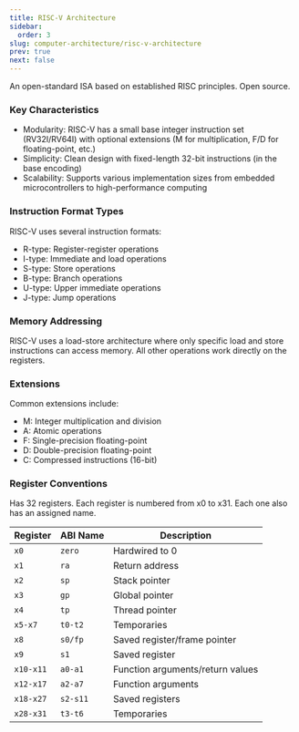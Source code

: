 ```yaml
---
title: RISC-V Architecture
sidebar:
  order: 3
slug: computer-architecture/risc-v-architecture
prev: true
next: false
---
```


An open-standard ISA based on established RISC principles. Open source.

### Key Characteristics

- Modularity: RISC-V has a small base integer instruction set (RV32I/RV64I) with optional extensions (M for multiplication, F/D for floating-point, etc.)
- Simplicity: Clean design with fixed-length 32-bit instructions (in the base encoding)
- Scalability: Supports various implementation sizes from embedded microcontrollers to high-performance computing

### Instruction Format Types

RISC-V uses several instruction formats:

- R-type: Register-register operations
- I-type: Immediate and load operations
- S-type: Store operations
- B-type: Branch operations
- U-type: Upper immediate operations
- J-type: Jump operations

### Memory Addressing

RISC-V uses a load-store architecture where only specific load and store instructions can access memory. All other operations work directly on the registers.

### Extensions

Common extensions include:

- M: Integer multiplication and division
- A: Atomic operations
- F: Single-precision floating-point
- D: Double-precision floating-point
- C: Compressed instructions (16-bit)

### Register Conventions

Has 32 registers. Each register is numbered from x0 to x31. Each one also has an assigned name.

| Register  | ABI Name | Description                      |
| --------- | -------- | -------------------------------- |
| `x0`      | `zero`   | Hardwired to 0                   |
| `x1`      | `ra`     | Return address                   |
| `x2`      | `sp`     | Stack pointer                    |
| `x3`      | `gp`     | Global pointer                   |
| `x4`      | `tp`     | Thread pointer                   |
| `x5-x7`   | `t0-t2`  | Temporaries                      |
| `x8`      | `s0/fp`  | Saved register/frame pointer     |
| `x9`      | `s1`     | Saved register                   |
| `x10-x11` | `a0-a1`  | Function arguments/return values |
| `x12-x17` | `a2-a7`  | Function arguments               |
| `x18-x27` | `s2-s11` | Saved registers                  |
| `x28-x31` | `t3-t6`  | Temporaries                      |
